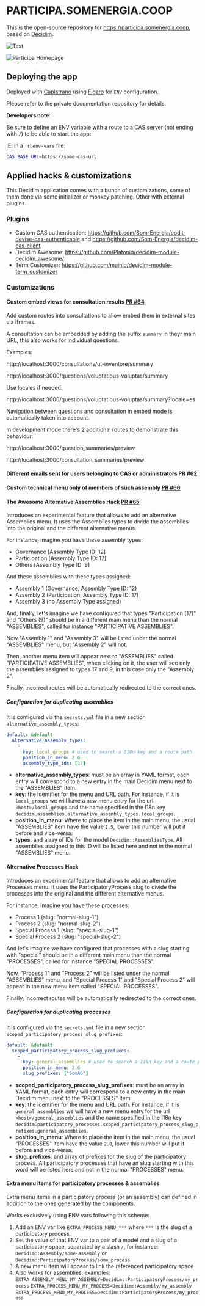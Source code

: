 # PARTICIPA.SOMENERGIA.COOP

This is the open-source repository for https://participa.somenergia.coop, based on [Decidim](https://github.com/decidim/decidim).

![Test](https://github.com/Som-Energia/decidim-som-energia-app/workflows/Test/badge.svg?branch=staging)

![Participa Homepage](app/assets/images/screenshot.png)

## Deploying the app

Deployed with [Capistrano](http://capistranorb.com/) using [Figaro](https://github.com/laserlemon/figaro) for `ENV` configuration.

Please refer to the private documentation repository for details.

**Developers note**:

Be sure to define an ENV variable with a route to a CAS server (not ending with `/`) to be able to start the app:

IE: in a `.rbenv-vars` file:

```bash
CAS_BASE_URL=https://some-cas-url
```

## Applied hacks & customizations

This Decidim application comes with a bunch of customizations, some of them done via some initializer or monkey patching. Other with external plugins.

### Plugins

- Custom CAS authentication: https://github.com/Som-Energia/codit-devise-cas-authenticable and https://github.com/Som-Energia/decidim-cas-client
- Decidim Awesome: https://github.com/Platoniq/decidim-module-decidim_awesome/
- Term Customizer: https://github.com/mainio/decidim-module-term_customizer

### Customizations

#### Custom embed views for consultation results [PR #64](https://github.com/Som-Energia/decidim-som-energia-app/pull/64)

Add custom routes into consultations to allow embed them in external sites via iframes.

A consultation can be embedded by adding the suffix `summary` in theyr main URL, this also works for individual questions.

Examples:

http://localhost:3000/consultations/ut-inventore/summary

http://localhost:3000/questions/voluptatibus-voluptas/summary

Use locales if needed:

http://localhost:3000/questions/voluptatibus-voluptas/summary?locale=es

Navigation between questions and consultation in embed mode is automatically taken into account.

In development mode there's 2 additional routes to demonstrate this behaviour:

http://localhost:3000/question_summaries/preview

http://localhost:3000/consultation_summaries/preview

#### Different emails sent for users belonging to CAS or administrators [PR #62](https://github.com/Som-Energia/decidim-som-energia-app/pull/62)

#### Custom technical menu only of members of such assembly [PR #66](https://github.com/Som-Energia/decidim-som-energia-app/pull/66)

#### The Awesome Alternative Assemblies Hack [PR #65](https://github.com/Som-Energia/decidim-som-energia-app/pull/65)

Introduces an experimental feature that allows to add an alternative Assemblies menu.
It uses the Assemblies types to divide the assemblies into the original and the different alternative menus.

For instance, imagine you have these assembly types:

- Governance [Assembly Type ID: 12]
- Participation [Assembly Type ID: 17]
- Others [Assembly Type ID: 9]

And these assemblies with these types assigned:

- Assembly 1 (Governance, Assembly Type ID: 12)
- Assembly 2 (Participation, Assembly Type ID: 17)
- Assembly 3 (no Assembly Type assigned)

And, finally, let's imagine we have configured that types "Participation (17)" and "Others (9)" should be in a different main menu than the normal "ASSEMBLIES", called for instance "PARTICIPATIVE ASSEMBLIES".

Now "Assembly 1" and "Assembly 3" will be listed under the normal "ASSEMBLIES" menu, but "Assembly 2" will not.

Then, another menu item will appear next to "ASSEMBLIES" called "PARTICIPATIVE ASSEMBLIES", when clicking on it, the user will see only the assemblies assigned to types 17 and 9, in this case only the "Assembly 2".

Finally, incorrect routes will be automatically redirected to the correct ones.

##### Configuration for duplicating assemblies

It is configured via the `secrets.yml` file in a new section `alternative_assembly_types`:

```yaml
default: &default
  alternative_assembly_types:
    -
      key: local_groups # used to search a I18n key and a route path
      position_in_menu: 2.6
      assembly_type_ids: [17]
```

- **alternative_assembly_types**: must be an array in YAML format, each entry will correspond to a new entry in the main Decidim menu next to the "ASSEMBLIES" item.
- **key**: the identifier for the menu and URL path. For instance, if it is `local_groups` we will have a new menu entry for the url `<host>/local_groups` and the name specified in the I18n key `decidim.assemblies.alternative_assembly_types.local_groups`.
- **position_in_menu**: Where to place the item in the main menu, the usual "ASSEMBLIES" item have the value `2.5`, lower this number will put it before and vice-versa.
- **types**: and array of IDs for the model `Decidim::AssembliesType`. All assemblies assigned to this ID will be listed here and not in the normal "ASSEMBLIES" menu.

#### Alternative Processes Hack

Introduces an experimental feature that allows to add an alternative Processes menu.
It uses the ParticipatoryProcess slug to divide the processes into the original and the different alternative menus.

For instance, imagine you have these processes:

- Process 1 (slug: "normal-slug-1")
- Process 2 (slug: "normal-slug-2")
- Special Process 1 (slug: "special-slug-1")
- Special Process 2 (slug: "special-slug-2")

And let's imagine we have configured that processes with a slug starting with "special" should be in a different main menu than the normal "PROCESSES", called for instance "SPECIAL PROCESSES".

Now, "Process 1" and "Process 2" will be listed under the normal "ASSEMBLIES" menu, and "Special Process 1" and "Special Process 2" will appear in the new menu item called "SPECIAL PROCESSES".

Finally, incorrect routes will be automatically redirected to the correct ones.

##### Configuration for duplicating processes

It is configured via the `secrets.yml` file in a new section `scoped_participatory_process_slug_prefixes`:

```yaml
default: &default
  scoped_participatory_process_slug_prefixes:
    -
      key: general_assemblies # used to search a I18n key and a route path
      position_in_menu: 2.6
      slug_prefixes: ["SomAG"]
```

- **scoped_participatory_process_slug_prefixes**: must be an array in YAML format, each entry will correspond to a new entry in the main Decidim menu next to the "PROCESSES" item.
- **key**: the identifier for the menu and URL path. For instance, if it is `general_assemblies` we will have a new menu entry for the url `<host>/general_assemblies` and the name specified in the I18n key `decidim.participatory_processes.scoped_participatory_process_slug_prefixes.general_assemblies`.
- **position_in_menu**: Where to place the item in the main menu, the usual "PROCESSES" item have the value `2.0`, lower this number will put it before and vice-versa.
- **slug_prefixes**: and array of prefixes for the slug of the participatory process. All participatory processes that have an slug starting with this word will be listed here and not in the normal "PROCESSES" menu.

#### Extra menu items for participatory processes & assemblies

Extra menu items in a participatory process (or an assembly) can defined in addition to the ones generated by the components.

Works exclusively using ENV vars following this scheme:

1. Add an ENV var like `EXTRA_PROCESS_MENU_***` where `***` is the slug of a participatory process.
2. Set the value of that ENV var to a pair of a model and a slug of a participatory space, separated by a slash `/`, for instance: `Decidim::Assembly/some-assembly` or `Decidim::ParticipatoryProcess/some_process`
3. A new menu item will appear to link the referenced participatory space
4. Also works for assemblies, examples:
  `EXTRA_ASSEMBLY_MENU_MY_ASSEMBLY=Decidim::ParticipatoryProcess/my_process`
  `EXTRA_PROCESS_MENU_MY_PROCESS=Decidim::Assembly/my_assembly`
  `EXTRA_PROCESS_MENU_MY_PROCESS=Decidim::ParticipatoryProcess/my_process`
